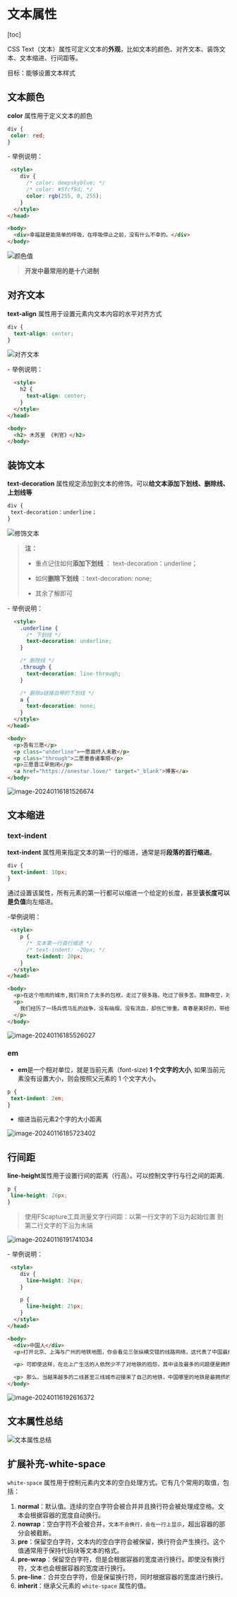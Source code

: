 # 文本属性

[toc]





CSS Text（文本）属性可定义文本的**外观**，比如文本的颜色、对齐文本、装饰文本、文本缩进、行间距等。

目标：能够设置文本样式



## 文本颜色

**color** 属性用于定义文本的颜色

```css
div { 
 color: red;
}
```

\- 举例说明：

```html
 <style>
    div {
      /* color: deepskyblue; */
      /* color: #5fcf9d; */
      color: rgb(255, 0, 255);
    }
  </style>
</head>

<body>
  <div>幸福就是能简单的呼吸，在呼吸停止之前，没有什么不幸的。</div>
</body>
```



![颜色值](http://images.newstar.net.cn/sally-imgs%E9%A2%9C%E8%89%B2%E5%80%BC.png)

> **开发中最常用的是十六进制**







## 对齐文本

**text-align** 属性用于设置元素内文本内容的水平对齐方式

```css
div {
  text-align: center;
}
```

![对齐文本](http://images.newstar.net.cn/sally-imgs%E5%AF%B9%E9%BD%90%E6%96%87%E6%9C%AC.png)



\- 举例说明：

```html
  <style>
    h2 {
      text-align: center;
    }
  </style>
</head>

<body>
  <h2> 木苏里 《判官》</h2>
</body>
```





## 装饰文本

**text-decoration** 属性规定添加到文本的修饰。可以**给文本添加下划线、删除线、上划线等**

```css
div { 
 text-decoration：underline；
}
```

![修饰文本](http://images.newstar.net.cn/sally-imgs%E4%BF%AE%E9%A5%B0%E6%96%87%E6%9C%AC.png)

> **注：** 
>
> * 重点记住如何**添加下划线** ： text-decoration：underline；
>
> * 如何**删除下划线** ：text-decoration: none;
> * 其余了解即可



\- 举例说明：

```html
  <style>
    .underline {
      /* 下划线 */
      text-decoration: underline;
    }

    /* 删除线 */
    .through {
      text-decoration: line-through;
    }

    /* 删除a链接自带的下划线 */
    a {
      text-decoration: none;
    }
  </style>
</head>

<body>
  <p>吾有三愿</p>
  <p class="underline">一愿曲终人未散</p>
  <p class="through">二愿墨香诸事顺</p>
  <p>三愿晋江早倒闭</p>
  <a href="https://onestar.love/" target="_blank">博客</a>
</body>
```

![image-20240116181526674](http://images.newstar.net.cn/sally-imgsimage-20240116181526674.png) 





## 文本缩进

### text-indent

**text-indent** 属性用来指定文本的第一行的缩进，通常是将**段落的首行缩进**。

```css
div { 
 text-indent: 10px;
}
```

通过设置该属性，所有元素的第一行都可以缩进一个给定的长度，甚至**该长度可以是负值**向左缩进。

 

\-举例说明：

```html
 <style>
    p {
      /* 文本第一行首行缩进 */
      /* text-indent: -20px; */
      text-indent: 20px;
    }
  </style>
</head>

<body>
  <p>在这个喧闹的城市,我们背负了太多的包袱，走过了很多路，吃过了很多苦。寂静夜空，对天仰望，尘世间寻找心灵的安慰，我希望这些文字感动了你。</p>
  <p>
    我们经历了一场兵慌马乱的战争，没有硝烟，没有流血，却伤亡惨重。青春是美好的，带给了我们很多的快乐和激情，可是青春又是悲伤的，当有一天青春不在了，我们会拼命的去怀念，听到一首熟悉的老歌，我们会跟着旋律哼唱几句，看到一张发黄的旧照片，我们的心会百感交织，走在曾经熟悉的校园，会想起自己曾经的初恋，曾经被自己深爱的那个她，现在又过得怎样了，心中有太多太多的感触，同时也会问自己，我的青春去哪了?那年匆匆，还是匆匆那年。
  </p>
</body>
```

![image-20240116185526027](http://images.newstar.net.cn/sally-imgsimage-20240116185526027.png) 



### em

* **em**是一个相对单位，就是当前元素（font-size) **1 个文字的大小**, 如果当前元素没有设置大小，则会按照父元素的 1 个文字大小。

```css
p { 
 text-indent: 2em;
}
```

* 缩进当前元素2个字的大小距离 

![image-20240116185723402](http://images.newstar.net.cn/sally-imgsimage-20240116185723402.png) 







## 行间距

**line-height**属性用于设置行间的距离（行高）。可以控制文字行与行之间的距离.

```css
p { 
 line-height: 26px;
}
```

> 使用FScapture工具测量文字行间距：以第一行文字的下沿为起始位置 到 第二行文字的下沿为末端

![image-20240116191741034](http://images.newstar.net.cn/sally-imgsimage-20240116191741034.png) 



\- 举例说明：

```html
 <style>
    div {
      line-height: 26px;
    }

    p {
      line-height: 25px;
    }
  </style>
</head>

<body>
  <div>中国人</div>
  <p>打开北京、上海与广州的地铁地图，你会看见三张纵横交错的线路网络，这代表了中国最成熟的三套城市轨道交通系统。</p>

  <p> 可即使这样，在北上广生活的人依然少不了对地铁的抱怨，其中谈及最多的问题便是拥挤——对很多人而言，每次挤地铁的过程，都像是一场硬仗。更何况，还都是败仗居多。</p>

  <p> 那么，当越来越多的二线甚至三线城市迎接来了自己的地铁，中国哪里的地铁是最拥挤的呢？</p>
</body>

```

![image-20240116192616372](http://images.newstar.net.cn/sally-imgsimage-20240116192616372.png) 



## 文本属性总结

![文本属性总结](http://images.newstar.net.cn/sally-imgs%E6%96%87%E6%9C%AC%E5%B1%9E%E6%80%A7%E6%80%BB%E7%BB%93.png)





## 扩展补充-white-space

`white-space` 属性用于控制元素内文本的空白处理方式。它有几个常用的取值，包括：

1. **normal**：默认值。连续的空白字符会被合并并且换行符会被处理成空格。文本会根据容器的宽度自动换行。
2. **nowrap**：空白字符不会被合并，`文本不会换行，会在一行上显示`，超出容器的部分会被截断。
3. **pre**：保留空白字符，文本内的空白字符会被保留，换行符会产生换行。这个值通常用于保持代码块等文本的格式。
4. **pre-wrap**：保留空白字符，但是会根据容器的宽度进行换行。即使没有换行符，文本也会根据容器的宽度进行换行。
5. **pre-line**：合并空白字符，但是保留换行符，同时根据容器的宽度进行换行。
6. **inherit**：继承父元素的 `white-space` 属性的值。

